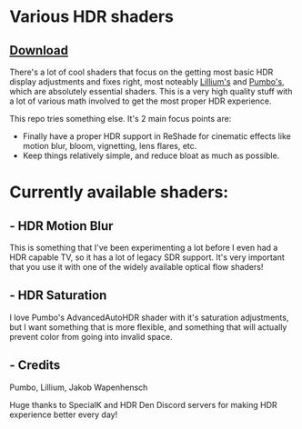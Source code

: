 # Various HDR shaders

## [Download]()

There's a lot of cool shaders that focus on the getting most basic HDR display adjustments and fixes right, most noteably [Lillium's](https://github.com/EndlesslyFlowering/ReShade_HDR_shaders) and [Pumbo's](https://github.com/Filoppi/PumboAutoHDR), which are absolutely essential shaders. This is a very high quality stuff with a lot of various math involved to get the most proper HDR experience.

This repo tries something else. It's 2 main focus points are:
- Finally have a proper HDR support in ReShade for cinematic effects like motion blur, bloom, vignetting, lens flares, etc.
- Keep things relatively simple, and reduce bloat as much as possible.

# Currently available shaders:
## - HDR Motion Blur

This is something that I've been experimenting a lot before I even had a HDR capable TV, so it has a lot of legacy SDR support. It's very important that you use it with one of the widely available optical flow shaders!

## - HDR Saturation

I love Pumbo's AdvancedAutoHDR shader with it's saturation adjustments, but I want something that is more flexible, and something that will actually prevent color from going into invalid space.

## - Credits

Pumbo, Lillium, Jakob Wapenhensch

Huge thanks to SpecialK and HDR Den Discord servers for making HDR experience better every day!
